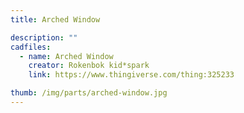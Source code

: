 ```yaml
---
title: Arched Window

description: ""
cadfiles:
  - name: Arched Window
    creator: Rokenbok kid*spark
    link: https://www.thingiverse.com/thing:325233

thumb: /img/parts/arched-window.jpg
---
```

